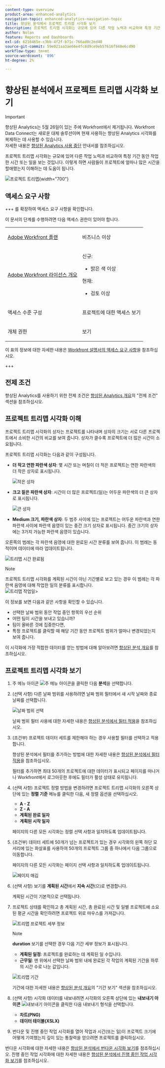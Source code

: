 ```yaml
---
content-type: overview
product-area: enhanced-analytics
navigation-topic: enhanced-analytics-navigation-topic
title: 향상된 분석에서 프로젝트 트리맵 시각화 보기
description: 프로젝트 트리맵 시각화는 규모에 있어 다른 작업 노력과 비교하여 특정 기간 동안 작업한 시간 또는 일을 보는 것입니다. 이렇게 하면 사람들이 프로젝트에 얼마나 많은 시간을 할애했는지 이해하는 데 도움이 됩니다.
author: Nolan
feature: Reports and Dashboards
exl-id: 6216465e-c3bb-4f2f-b71c-766ad0c2ed40
source-git-commit: 59e021aa3ae66e4fc8d9ce9eb57616f948e6cd90
workflow-type: tm+mt
source-wordcount: '896'
ht-degree: 2%

---
```


# 향상된 분석에서 프로젝트 트리맵 시각화 보기

>[!IMPORTANT]
>
>향상된 Analytics는 5월 26일이 있는 주에 Workfront에서 제거됩니다. Workfront Data Connect는 새로운 대체 솔루션이며 현재 사용하는 향상된 Analytics 시각화를 복제하는 데 사용할 수 있습니다. <br>자세한 내용은 [향상된 Analytics 사용 중단](/help/quicksilver/product-announcements/announcements/enhanced-analytics-deprecation.md) 안내서를 참조하십시오.


<!-- Audited: 12/2023 -->

프로젝트 트리맵 시각화는 규모에 있어 다른 작업 노력과 비교하여 특정 기간 동안 작업한 시간 또는 일을 보는 것입니다. 이렇게 하면 사람들이 프로젝트에 얼마나 많은 시간을 할애했는지 이해하는 데 도움이 됩니다.

![프로젝트 트리맵](assets/project-treemap-350x126.png){width="700"}

## 액세스 요구 사항

+++ 를 확장하여 액세스 요구 사항을 확인합니다.

이 문서의 단계를 수행하려면 다음 액세스 권한이 있어야 합니다.

<table style="table-layout:auto"> 
 <col> 
 <col> 
 <tbody> 
  <tr> 
   <td role="rowheader"><a href="https://www.workfront.com/plans" target="_blank">Adobe Workfront 플랜</a></td> 
   <td> <p>비즈니스 이상</p> </td> 
  </tr> 
  <tr> 
   <td role="rowheader"><a href="../administration-and-setup/add-users/access-levels-and-object-permissions/wf-licenses.md" class="MCXref xref">Adobe Workfront 라이선스 개요</a></td> 
   <td>   <p>신규:</p> 
   <ul><li>밝은 색 이상</li></ul>
   <p>현재:</p>
   <ul><li>검토 이상</li></ul>
 </td> 
  </tr> 
  <tr> 
   <td role="rowheader">액세스 수준 구성</td> 
   <td> <p>프로젝트에 대한 액세스 보기</p> <!--<p>Note: If you still don't have access, ask your Workfront administrator if they set additional restrictions in your access level.<br>For information on how a Workfront administrator can change your access level, see <a href="../administration-and-setup/add-users/configure-and-grant-access/create-modify-access-levels.md" class="MCXref xref">Create or modify custom access levels</a>.</p>--> </td> 
  </tr> 
  <tr> 
   <td role="rowheader">개체 권한</td> 
   <td> <p>보기</p> <!--<p>For information on requesting additional access, see <a href="../workfront-basics/grant-and-request-access-to-objects/request-access.md" class="MCXref xref">Request access to objects </a>.</p>--> </td> 
  </tr> 
 </tbody> 
</table>

이 표의 정보에 대한 자세한 내용은 [Workfront 설명서의 액세스 요구 사항](/help/quicksilver/administration-and-setup/add-users/access-levels-and-object-permissions/access-level-requirements-in-documentation.md)을 참조하십시오.

+++

## 전제 조건

향상된 Analytics를 사용하기 위한 전제 조건은 [향상된 Analytics 개요](../enhanced-analytics/enhanced-analytics-overview.md)의 &quot;전제 조건&quot; 섹션을 참조하십시오.

## 프로젝트 트리맵 시각화 이해

프로젝트 트리맵 시각화의 상자는 프로젝트를 나타내며 상자의 크기는 서로 다른 프로젝트에서 소비한 시간의 비교를 보여 줍니다. 상자가 클수록 프로젝트에 더 많은 시간이 소요됩니다.

프로젝트 트리맵 시각화는 다음과 같이 구성됩니다.

* **더 작고 연한 파란색 상자**: 몇 시간 또는 며칠이 더 적은 프로젝트는 연한 파란색의 더 작은 상자로 표시됩니다.

  ![작은 상자](assets/project-treemap-smaller-box.png)

* **크고 짙은 파란색 상자**: 시간이 더 많은 프로젝트(일)는 어두운 파란색의 더 큰 상자로 표시됩니다.

  ![큰 상자](assets/project-treemap-larger-box-350x205.png)

* **Medium 크기, 파란색 상자**: 두 범주 사이에 있는 프로젝트는 어두운 파란색과 연한 파란색 사이에 파란색 음영이 있는 중간 크기 상자로 표시됩니다. 중간 크기의 상자에는 3가지 가능한 파란색 음영이 있습니다.

오른쪽의 범례는 각 파란색 음영에 대한 완료된 시간 분류를 보여 줍니다. 이 범례는 동적이며 데이터에 따라 업데이트됩니다.

![트리맵 시간 완료됨](assets/project-treemap-hours-completed.png)

>[!NOTE]
>
>프로젝트 트리맵 시각화를 계획된 시간이 아닌 기간별로 보고 있는 경우 이 범례는 각 파란색 음영에 대해 작업한 일의 분류를 표시합니다.\
>![트리맵 작업일](assets/project-treemap-days-worked.png)>

이 정보를 보면 다음과 같은 사항을 확인할 수 있습니다.

* 선택한 날짜 범위 동안 작업 중인 항목의 우선 순위
* 어떤 팀이 시간을 보내고 있습니까?
* 팀이 올바른 것에 집중한다면,
* 특정 프로젝트를 클릭할 때 해당 기간 동안 프로젝트 범위가 얼마나 변경되었는지 보여 줍니다.

이 시각화에 가장 적합한 데이터를 얻는 방법에 대해 알아보려면 [향상된 분석 개요](../enhanced-analytics/enhanced-analytics-overview.md)를 참조하십시오.

## 프로젝트 트리맵 시각화 보기

1. 주 메뉴 아이콘 ![주 메뉴 아이콘](assets/main-menu-icon-16x12.png)을 클릭한 다음 **분석**&#x200B;을 선택합니다.
1. (선택 사항) 다른 날짜 범위를 사용하려면 날짜 범위 필터에서 새 시작 날짜와 종료 날짜를 선택합니다.

   ![날짜 범위 선택](assets/filters-select-date-range-350x344.png)

   날짜 범위 필터 사용에 대한 자세한 내용은 [향상된 분석에서 필터 적용](../enhanced-analytics/use-enhanced-analytics-filters.md)을 참조하십시오.

1. (조건부) 프로젝트 데이터 세트를 제한해야 하는 경우 사용할 필터를 선택하고 적용합니다.

   향상된 분석에서 필터를 추가하는 방법에 대한 자세한 내용은 [향상된 분석에서 필터 적용](../enhanced-analytics/use-enhanced-analytics-filters.md)을 참조하십시오.

   필터를 추가하면 최대 50개의 프로젝트에 대한 데이터가 표시되고 페이지를 떠나거나 Workfront에서 로그아웃한 후에도 필터가 활성 상태로 유지됩니다.

1. (선택 사항) 프로젝트 정렬 방법을 변경하려면 프로젝트 트리맵 시각화의 오른쪽 상단에 있는 **정렬 기준** 메뉴를 클릭한 다음, 새 정렬 옵션을 선택하십시오.

   * **A - Z**
   * **Z - A**
   * **계획된 완료 일자**
   * **계획된 시작 일자**

   페이지의 다른 모든 시각화는 정렬 선택 사항과 일치하도록 업데이트됩니다.

1. (조건부) 데이터 세트에 50개가 넘는 프로젝트가 있는 경우 시각화의 왼쪽 하단 모서리에 있는 화살표를 사용하여 50개의 프로젝트 그룹 중 하나에서 다음 그룹으로 이동합니다.

   페이지의 다른 모든 시각화는 페이지 선택 사항과 일치하도록 업데이트됩니다.

   ![페이지 매김](assets/pagination-350x118.png)

1. (선택 사항) 보기를 **계획된 시간**&#x200B;에서 **지속 시간**(으)로 변경합니다.

   계획된 시간이 기본적으로 선택됩니다.

1. 프로젝트 상태를 확인하고 총 계획된 시간, 총 완료된 시간 및 일별 프로젝트에 소요된 평균 시간을 확인하려면 프로젝트 위로 마우스를 가져갑니다.

   ![트리맵 프로젝트 세부 정보](assets/project-treemap-project-details-350x404.png)

   >[!NOTE]
   >
   >**duration** 보기를 선택한 경우 다음 기간 세부 정보가 표시됩니다.
   >
   >* **계획된 일정**: 프로젝트를 완료하는 데 계획된 일 수입니다.
   >* **근무일**: 맨 위에서 선택한 날짜 범위 내에 완료된 각 작업의 계획된 기간을 하루의 시간 수로 나눈 값입니다.
   >   
   >![트리맵 기간](assets/duration-treemap-350x159.png)
   >
   >기간에 대한 자세한 내용은 [향상된 분석 개요](../enhanced-analytics/enhanced-analytics-overview.md)의 &quot;기간 보기&quot; 섹션을 참조하십시오.

1. (선택 사항) 시각화 데이터를 내보내려면 시각화의 오른쪽 상단에 있는 **내보내기 아이콘** ![내보내기 아이콘](assets/export.png)을 클릭한 다음 내보내기 형식을 선택합니다.

   * **차트(PNG)**
   * **데이터 테이블(XSLX)**

1. 번다운 및 진행 중인 작업 시각화를 열어 작업과 시간(또는 일)이 프로젝트 크기에 어떻게 기여했는지 깊이 있는 통찰력을 얻으려면 프로젝트를 클릭하십시오.

번다운 시각화에 대한 자세한 내용은 [향상된 분석에서 번다운 시각화 보기](../enhanced-analytics/burndown-overview.md)를 참조하십시오. 진행 중인 작업 시각화에 대한 자세한 내용은 [향상된 분석에서 진행 중인 작업 시각화 보기](../enhanced-analytics/tasks-in-flight-overview.md)를 참조하십시오.

